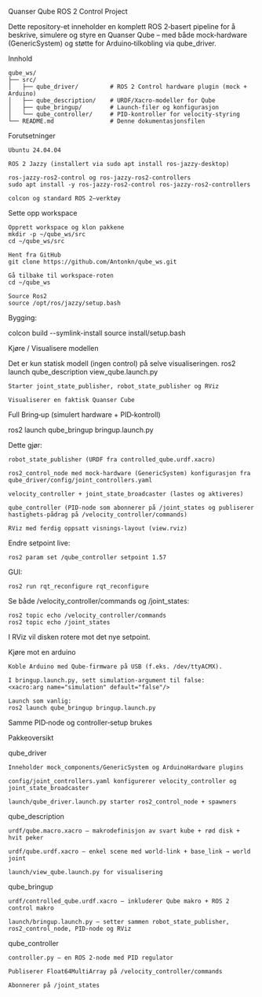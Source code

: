 Quanser Qube ROS 2 Control Project

Dette repository-et inneholder en komplett ROS 2‑basert pipeline for å beskrive, simulere og styre en Quanser Qube – med både mock‑hardware (GenericSystem) og støtte for Arduino‑tilkobling via qube_driver.

Innhold

```text
qube_ws/
├── src/
│   ├── qube_driver/         # ROS 2 Control hardware plugin (mock + Arduino)
│   ├── qube_description/    # URDF/Xacro-modeller for Qube
│   ├── qube_bringup/        # Launch-filer og konfigurasjon
│   └── qube_controller/     # PID-kontroller for velocity-styring
└── README.md                # Denne dokumentasjonsfilen
```


Forutsetninger

    Ubuntu 24.04.04

    ROS 2 Jazzy (installert via sudo apt install ros-jazzy-desktop)

    ros-jazzy-ros2-control og ros-jazzy-ros2-controllers
    sudo apt install -y ros-jazzy-ros2-control ros-jazzy-ros2-controllers

    colcon og standard ROS 2–verktøy

Sette opp workspace

    Opprett workspace og klon pakkene
    mkdir -p ~/qube_ws/src
    cd ~/qube_ws/src

    Hent fra GitHub
    git clone https://github.com/Antonkn/qube_ws.git

    Gå tilbake til workspace-roten
    cd ~/qube_ws

    Source Ros2
    source /opt/ros/jazzy/setup.bash


Bygging:

colcon build --symlink-install
source install/setup.bash

Kjøre / Visualisere modellen

Det er kun statisk modell (ingen control) på selve visualiseringen. ros2 launch qube_description view_qube.launch.py

    Starter joint_state_publisher, robot_state_publisher og RViz

    Visualiserer en faktisk Quanser Cube

Full Bring‑up (simulert hardware + PID‑kontroll)

ros2 launch qube_bringup bringup.launch.py

Dette gjør:

    robot_state_publisher (URDF fra controlled_qube.urdf.xacro)

    ros2_control_node med mock‑hardware (GenericSystem) konfigurasjon fra qube_driver/config/joint_controllers.yaml

    velocity_controller + joint_state_broadcaster (lastes og aktiveres)

    qube_controller (PID‑node som abonnerer på /joint_states og publiserer hastighets‑pådrag på /velocity_controller/commands)

    RViz med ferdig oppsatt visnings‑layout (view.rviz)

Endre setpoint live:

    ros2 param set /qube_controller setpoint 1.57

GUI:

    ros2 run rqt_reconfigure rqt_reconfigure

Se både /velocity_controller/commands og /joint_states:

    ros2 topic echo /velocity_controller/commands
    ros2 topic echo /joint_states

I RViz vil disken rotere mot det nye setpoint.

Kjøre mot en arduino

    Koble Arduino med Qube‑firmware på USB (f.eks. /dev/ttyACMX).

    I bringup.launch.py, sett simulation-argument til false:
    <xacro:arg name="simulation" default="false"/>

    Launch som vanlig:
    ros2 launch qube_bringup bringup.launch.py

Samme PID‑node og controller‐setup brukes

Pakkeoversikt

qube_driver

    Inneholder mock_components/GenericSystem og ArduinoHardware plugins

    config/joint_controllers.yaml konfigurerer velocity_controller og joint_state_broadcaster

    launch/qube_driver.launch.py starter ros2_control_node + spawners

qube_description

    urdf/qube.macro.xacro – makrodefinisjon av svart kube + rød disk + hvit peker

    urdf/qube.urdf.xacro – enkel scene med world‑link + base_link → world joint

    launch/view_qube.launch.py for visualisering

qube_bringup

    urdf/controlled_qube.urdf.xacro – inkluderer Qube makro + ROS 2 control makro

    launch/bringup.launch.py – setter sammen robot_state_publisher, ros2_control_node, PID‑node og RViz

qube_controller

    controller.py – en ROS 2‑node med PID regulator

    Publiserer Float64MultiArray på /velocity_controller/commands

    Abonnerer på /joint_states

